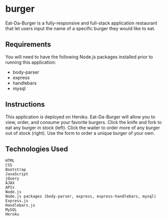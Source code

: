 # burger

Eat-Da-Burger is a fully-responsive and full-stack application restaurant that let users input the name of a specific burger they would like to eat.


## Requirements

You will need to have the following Node.js packages installed prior to running this application: 

- body-parser
- express
- handlebars
- mysql


## Instructions

This application is deployed on Heroku. Eat-Da-Burger will allow you to view, order, and consume your favorite burgers. Click the knife and fork to eat any burger in stock (left). Click the waiter to order more of any burger out of stock (right). Use the form to order a unique burger of your own.


## Technologies Used

    HTML
    CSS
    Bootstrap
    JavaScript
    jQuery
    AJAX
    APIs
    Node.js
    Node.js packages (body-parser, express, express-handlebars, mysql)
    Express.js
    Handlebars.js
    MySQL
    Heroku

